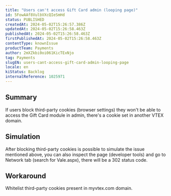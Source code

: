 ```yaml
---
title: "Users can't access Gift Card admin (looping page)"
id: 5FowAAf8VulbVXcQIeSmHd
status: PUBLISHED
createdAt: 2024-05-02T15:26:57.386Z
updatedAt: 2024-05-02T15:26:58.463Z
publishedAt: 2024-05-02T15:26:58.463Z
firstPublishedAt: 2024-05-02T15:26:58.463Z
contentType: knownIssue
productTeam: Payments
author: 2mXZkbi0oi061KicTExNjo
tag: Payments
slugEN: users-cant-access-gift-card-admin-looping-page
locale: en
kiStatus: Backlog
internalReference: 1025971
---
```


## Summary


If users block third-party cookies (browser settings) they won't be able to access the Gift Card module in admin, there's a cookie set in another VTEX domain.


##

## Simulation


After blocking third-party cookies is possible to simulate the issue mentioned above, you can also inspect the page (developer tools) and go to Network tab (search for Vale.aspx), there will be a 302 status code.


##

## Workaround


Whitelist third-party cookies present in myvtex.com domain.




